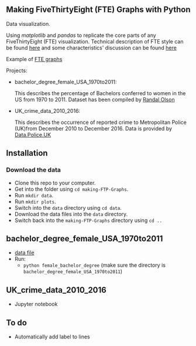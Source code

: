 Making FiveThirtyEight (FTE) Graphs with Python
-----------------------

Data visualization.

Using *matplotlib* and *pandas* to replicate the core parts of any FiveThirtyEight (FTE) visualization.
Technical description of FTE style can be found [here](https://github.com/matplotlib/matplotlib/blob/38be7aeaaac3691560aeadafe46722dda427ef47/lib/matplotlib/mpl-data/stylelib/fivethirtyeight.mplstyle) and some characteristics' discussion can be found [here](https://dataorigami.net/blogs/napkin-folding/17543615-replicating-538s-plot-styles-in-matplotlib)

Example of [FTE graphs](https://fivethirtyeight.com/features/the-52-best-and-weirdest-charts-we-made-in-2016/)

Projects:

* bachelor_degree_female_USA_1970to2011:

    This describes the percentage of Bachelors conferred to women in the US from 1970 to 2011.
    Dataset has been compiled by [Randal Olson](http://www.randalolson.com/2014/06/14/percentage-of-bachelors-degrees-conferred-to-women-by-major-1970-2012/)


* UK_crime_data_2010_2016:

    This describes the occurrence of reported crime to Metropolitan Police (UK)from December 2010 to December 2016.
    Data is provided by  [Data.Police.UK](https://data.police.uk/data/)


Installation
----------------------

### Download the data
* Clone this repo to your computer.
* Get into the folder using `cd making-FTP-Graphs`.
* Run `mkdir data`.
* Run `mkdir plots`.
* Switch into the `data` directory using `cd data`.
* Download the data files into the `data` directory.
* Switch back into the `making-FTP-Graphs` directory using `cd ..`

bachelor_degree_female_USA_1970to2011
----------------------
* [data file](http://www.randalolson.com/wp-content/uploads/percent-bachelors-degrees-women-usa.csv)
* Run:
    * `python female_bachelor_degree`
    (make sure the directory is `bachelor_degree_female_USA_1970to2011`)


UK_crime_data_2010_2016
----------------------
* Jupyter notebook


To do
----------------------
* Automatically add label to lines